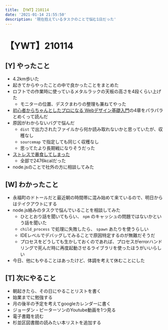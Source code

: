 ```yaml
---
title: 【YWT】210114
date: '2021-01-14 21:55:50'
description: '現在抱えているタスクのことで悩む1日だった'
---
```


# 【YWT】210114

## [Y] やったこと

- 4.2km歩いた
- 起きてからやったことの中で良かったことをまとめた
- ロフトでの作業時に使っているメタルラックの天板の高さを4段くらい上げた
  - モニターの位置、デスクまわりの整理も兼ねてやった
- [初心者からちゃんとしたプロになる Webデザイン基礎入門](https://github.com/LeeDDHH/book-output/blob/main/%E5%88%9D%E5%BF%83%E8%80%85%E3%81%8B%E3%82%89%E3%81%A1%E3%82%83%E3%82%93%E3%81%A8%E3%81%97%E3%81%9F%E3%83%97%E3%83%AD%E3%81%AB%E3%81%AA%E3%82%8B_Web%E3%83%87%E3%82%B6%E3%82%A4%E3%83%B3%E5%9F%BA%E7%A4%8E%E5%85%A5%E9%96%80/list.md)の4章をパラパラとめくって読んだ
- 原因がわからないバグで悩んだ
  - `dist` で出力されたファイルから何か読み取れないかと思っていたが、収穫なし
  - `sourcemap` で指定しても同じく収穫なし
  - 思ってたより長期戦になりそうだった
- [ストレスで暴食してしまった](https://twitter.com/camomile_cafe/status/1349667702026092546?s=20)
  - 全部で2476kcalだった
- node.jsのことで社外の方に相談してみた

## [W] わかったこと

- 永福町のドトールだと最近朝の時間帯に混み始めて来ているので、明日からはテイクアウトにする
- node.js絡みのタスクで悩んでいることを相談してみた
  - ひととおり話を聞いてもらい、 `npm` のキャッシュの問題ではないかという話を聞いた
  - `child_process` で処理に失敗したら、 `spawn` あたりを使うらしい
  - IDEレベルでデバッグしてみることで原因特定するのが無難だそうだ
  - プロセスをどうしても生かしておくのであれば、プロセスがerrorハンドリングで死んだ時に再度起動させるライブラリを使ったほうがいいらしい
- 今日、他にもやることはあったけど、体調を考えて休むことにした

## [T] 次にやること

- 朝起きたら、その日にやることリストを書く
- 始業までに勉強する
- 月の後半の予定を考えてgoogleカレンダーに書く
- ジョーダン・ピーターソンのYoutube動画を1つ見る
- 電子書籍を読む
- 杉並区図書館の読みたい本リストを追加する
